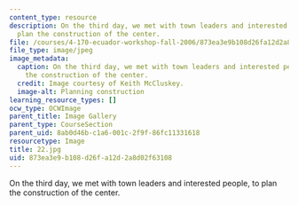 ```yaml
---
content_type: resource
description: On the third day, we met with town leaders and interested people, to
  plan the construction of the center.
file: /courses/4-170-ecuador-workshop-fall-2006/873ea3e9b108d26fa12d2a8d02f63108_22.jpg
file_type: image/jpeg
image_metadata:
  caption: On the third day, we met with town leaders and interested people, to plan
    the construction of the center.
  credit: Image courtesy of Keith McCluskey.
  image-alt: Planning construction
learning_resource_types: []
ocw_type: OCWImage
parent_title: Image Gallery
parent_type: CourseSection
parent_uid: 8ab0d46b-c1a6-001c-2f9f-86fc11331618
resourcetype: Image
title: 22.jpg
uid: 873ea3e9-b108-d26f-a12d-2a8d02f63108
---
```

On the third day, we met with town leaders and interested people, to plan the construction of the center.

